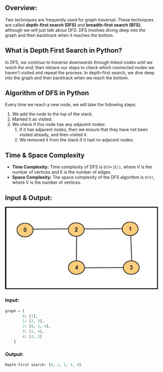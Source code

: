 ## Overview:
Two techniques are frequently used for graph traversal: These techniques are called **depth-first search (DFS)** and **breadth-first search (BFS)**, although we will just talk about DFS. DFS involves diving deep into the graph and then backtrack when it reaches the bottom.

## What is Depth First Search in Python?
In DFS, *we continue to traverse downwards through linked nodes until we reach the end*, then retrace our steps to check which connected nodes we haven't visited and repeat the process. In depth-first search, we dive deep into the graph and then backtrack when we reach the bottom.

## Algorithm of DFS in Python
Every time we reach a new node, we will take the following steps:
1. We add the node to the top of the stack.
2. Marked it as visited.
3. We check if this node has any adjacent nodes:
    1. If it has adjacent nodes, then we ensure that they have not been visited already, and then visited it.
    2. We removed it from the stack if it had no adjacent nodes.

## Time & Space Complexity
* **Time Complexity:**
Time complexity of DFS is `O(V+|E|)`, where V is the number of vertices and E is the number of edges.
* **Space Complexity:**
The space complexity of the DFS algorithm is `O(V)`, where V is the number of vertices.

## Input & Output:
<img src="../DFS/Images/dfs.jpg"> 

### Input:

```python
graph = {
        0: [2],
        1: [2, 3],
        2: [0, 1, 4],
        3: [1, 4],
        4: [2, 3]
    }
 ```
 
 ### Output:
 ```python
 Depth-first search: [0, 2, 1, 3, 4]
 ```
